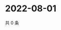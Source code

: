 # 2022-08-01

共 0 条

<!-- BEGIN WEIBO -->
<!-- 最后更新时间 Mon Aug 01 2022 03:00:47 GMT+0800 (China Standard Time) -->

<!-- END WEIBO -->
